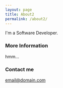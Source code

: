 ```yaml
---
layout: page
title: About2
permalink: /about2/
---
```


I'm a Software Developer. 

### More Information

hmm...

### Contact me

[email@domain.com](mailto:mrahman2949@gmail.com)